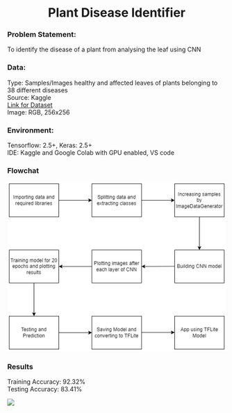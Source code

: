 <h1 align="center">Plant Disease Identifier</h1>

### Problem Statement: 
To identify the disease of a plant from analysing the leaf using CNN


### Data: 
Type: Samples/Images healthy and affected leaves of plants belonging to 38 different diseases  
Source: Kaggle  
[Link for Dataset](https://www.kaggle.com/vipoooool/new-plant-diseases-dataset )  
Image: RGB, 256x256

### Environment: 
Tensorflow: 2.5+, Keras: 2.5+  
IDE: Kaggle and Google Colab with GPU enabled, VS code  

### Flowchat
<div align="center">
<img src="flowchart.png" />
</div>

### Results
Training Accuracy: 92.32%  
Testing Accuracy: 83.41%

<img src="tflite_example.gif" width="325" />
